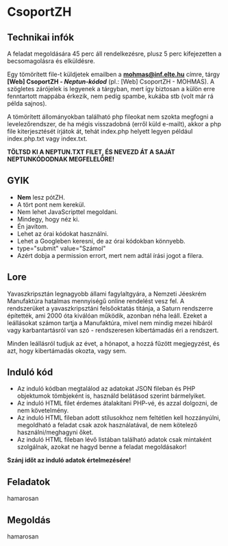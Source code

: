 # CsoportZH

## Technikai infók
A feladat megoldására 45 perc áll rendelkezésre, plusz 5 perc kifejezetten a becsomagolásra és elküldésre.

Egy tömörített file-t küldjetek emailben a **mohmas@inf.elte.hu** címre, tárgy **[Web] CsoportZH - *Neptun-kódod*** (pl.: [Web] CsoportZH - MOHMAS). A szögletes zárójelek is legyenek a tárgyban, mert így biztosan a külön erre fenntartott mappába érkezik, nem pedig spambe, kukába stb (volt már rá példa sajnos).

A tömörített állományokban található php fileokat nem szokta megfogni a levelezőrendszer, de ha mégis visszadobná (erről küld e-mailt), akkor a php file kiterjesztését írjátok át, tehát index.php helyett legyen például index.php.txt vagy index.txt.

**TÖLTSD KI A NEPTUN.TXT FILET, ÉS NEVEZD ÁT A SAJÁT NEPTUNKÓDODNAK MEGFELELŐRE!**

## GYIK
- **Nem** lesz pótZH.
- A tört pont nem kerekül.
- Nem lehet JavaScripttel megoldani.
- Mindegy, hogy néz ki.
- Én javítom.
- Lehet az órai kódokat használni.
- Lehet a Googleben keresni, de az órai kódokban könnyebb.
- type="submit" value="Számol"
- Azért dobja a permission errort, mert nem adtál írási jogot a filera.

## Lore
Yavaszkripsztán legnagyobb állami fagylaltgyára, a Nemzeti Jéeskrém Manufaktúra hatalmas mennyiségű online rendelést vesz fel. A rendszerüket a yavaszkripsztáni felsőoktatás titánja, a Saturn rendszerre építették, ami 2000 óta kiválóan működik, azonban néha leáll. Ezeket a leállásokat számon tartja a Manufaktúra, mivel nem mindig mezei hibáról vagy karbantartásról van szó - rendszeresen kibertámadás éri a rendszert.

Minden leállásról tudjuk az évet, a hónapot, a hozzá fűzött megjegyzést, és azt, hogy kibertámadás okozta, vagy sem.

## Induló kód
- Az induló kódban megtalálod az adatokat JSON fileban és PHP objektumok tömbjeként is, használd belátásod szerint bármelyiket.
- Az induló HTML filet érdemes átalakítani PHP-vé, és azzal dolgozni, de nem követelmény.
- Az induló HTML fileban adott stílusokhoz nem feltétlen kell hozzányúlni, megoldható a feladat csak azok használatával, de nem kötelező használni/meghagyni őket.
- Az induló HTML fileban lévő listában található adatok csak mintaként szolgálnak, azokat ne hagyd benne a feladat megoldásakor!

**Szánj időt az induló adatok értelmezésére!**

## Feladatok

hamarosan

## Megoldás

hamarosan
